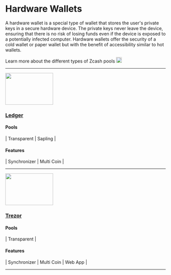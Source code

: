 # Hardware Wallets

A hardware wallet is a special type of wallet that stores the user's private keys in a secure hardware device. The private keys never leave the device, ensuring that there is no risk of losing funds even if the device is exposed to a potentially infected computer. Hardware wallets offer the security of a cold wallet or paper wallet but with the benefit of accessibility similar to hot wallets.

Learn more about the different types of Zcash pools [<img src="https://raw.githubusercontent.com/FortAwesome/Font-Awesome/6.x/svgs/solid/square-arrow-up-right.svg" width="18" height="18"/>](site/Using_Zcash/Shielded_Pools)

---

<a href="https://www.ledger.com/coin/wallet/zcash">
    <img src="https://i.ibb.co/2qX6WCF/Desktop-Wallets.png" alt="" width="150" height="100"/>
</a>

<aside>
    
### [Ledger](https://www.ledger.com/coin/wallet/zcash)

#### Pools
| Transparent | Sapling |

#### Features
| Synchronizer | Multi Coin |

</aside>

____


<a href="https://trezor.io/learn/a/zcash-zec">
    <img src="https://i.ibb.co/wcD52Kk/image-2024-01-13-170332340.png" alt="" width="150" height="100"/>
</a>

<aside>
    
### [Trezor](https://trezor.io/learn/a/zcash-zec)

#### Pools
| Transparent | 

#### Features
| Synchronizer | Multi Coin | Web App |

</aside>


____
